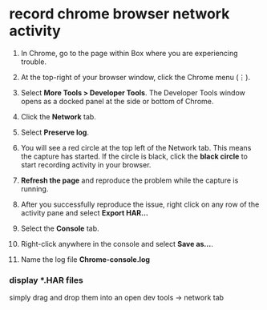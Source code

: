 # record chrome browser network activity

1. In Chrome, go to the page within Box where you are experiencing trouble.
2. At the top-right of your browser window, click the Chrome menu (⋮).
3. Select **More Tools > Developer Tools**. The Developer Tools window opens as a docked panel at the side or bottom of Chrome.
4. Click the **Network** tab.
5. Select **Preserve log**.
6. You will see a red circle at the top left of the Network tab. This means the capture has started. If the circle is black, click the **black circle** to start recording activity in your browser.
7. **Refresh the page** and reproduce the problem while the capture is running.
8. After you successfully reproduce the issue, right click on any row of the activity pane and select **Export HAR…**
    
    
9. Select the **Console** tab.
10. Right-click anywhere in the console and select **Save as...**.
11. Name the log file **Chrome-console.log**

### display *.HAR files

simply drag and drop them into an open dev tools → network tab